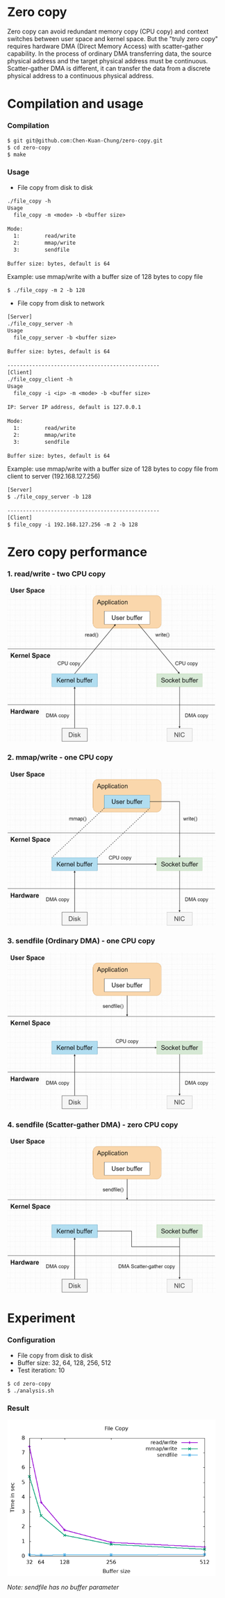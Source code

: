 # Zero copy
Zero copy can avoid redundant memory copy (CPU copy) and context switches between user space and kernel space. But the "truly zero copy" requires hardware DMA (Direct Memory Access) with scatter-gather capability. In the process of ordinary DMA transferring data, the source physical address and the target physical address must be continuous. Scatter-gather DMA is different, it can transfer the data from a discrete physical address to a continuous physical address.

# Compilation and usage
### Compilation
```
$ git git@github.com:Chen-Kuan-Chung/zero-copy.git
$ cd zero-copy
$ make
```

### Usage
* File copy from disk to disk
```
./file_copy -h
Usage
  file_copy -m <mode> -b <buffer size>

Mode:
  1:        read/write
  2:        mmap/write
  3:        sendfile

Buffer size: bytes, default is 64
```

Example: use mmap/write with a buffer size of 128 bytes to copy file
```
$ ./file_copy -m 2 -b 128
```

* File copy from disk to network
```
[Server]
./file_copy_server -h
Usage
  file_copy_server -b <buffer size>

Buffer size: bytes, default is 64

-------------------------------------------------
[Client]
./file_copy_client -h
Usage
  file_copy -i <ip> -m <mode> -b <buffer size>

IP: Server IP address, default is 127.0.0.1

Mode:
  1:        read/write
  2:        mmap/write
  3:        sendfile

Buffer size: bytes, default is 64
```

Example: use mmap/write with a buffer size of 128 bytes to copy file from client to server (192.168.127.256)
```
[Server]
$ ./file_copy_server -b 128

-------------------------------------------------
[Client]
$ file_copy -i 192.168.127.256 -m 2 -b 128
```

# Zero copy performance
### 1. read/write - two CPU copy
<img src="https://github.com/Chen-Kuan-Chung/zero-copy/blob/master/png/read_write.png" width="480" height="360">

### 2. mmap/write - one CPU copy
<img src="https://github.com/Chen-Kuan-Chung/zero-copy/blob/master/png/mmap_write.png" width="480" height="360">

### 3. sendfile (Ordinary DMA) - one CPU copy
<img src="https://github.com/Chen-Kuan-Chung/zero-copy/blob/master/png/sendfile_ordinary_dma.png" width="480" height="360">

### 4. sendfile (Scatter-gather DMA) - zero CPU copy
<img src="https://github.com/Chen-Kuan-Chung/zero-copy/blob/master/png/sendfile_scatter_gather_dma.png" width="480" height="360">

# Experiment
### Configuration
* File copy from disk to disk
* Buffer size: 32, 64, 128, 256, 512
* Test iteration: 10
```
$ cd zero-copy
$ ./analysis.sh
```

### Result
<img src="https://github.com/Chen-Kuan-Chung/zero-copy/blob/master/png/file_copy_analysis.png" width="480" height="360">

*Note: sendfile has no buffer parameter*
